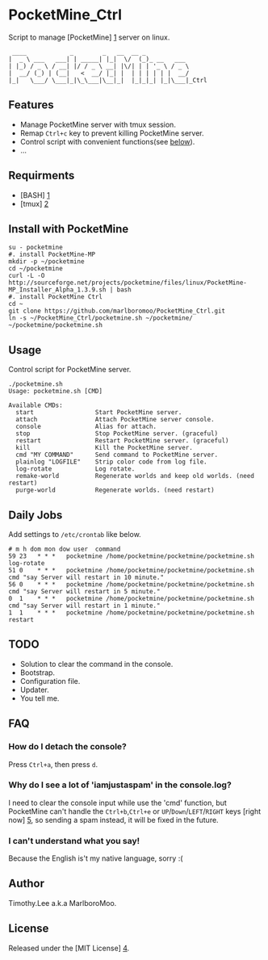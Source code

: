 # PocketMine_Ctrl
Script to manage [PocketMine] [1] server on linux.
```
 ____            _        _   __  __ _            
|  _ \ ___   ___| | _____| |_|  \/  (_)_ __   ___ 
| |_) / _ \ / __| |/ / _ \ __| |\/| | | '_ \ / _ \
|  __/ (_) | (__|   <  __/ |_| |  | | | | | |  __/
|_|   \___/ \___|_|\_\___|\__|_|  |_|_|_| |_|\___|_Ctrl

```
## Features
 - Manage PocketMine server with tmux session.
 - Remap `Ctrl+c` key to prevent killing PocketMine server.
 - Control script with convenient functions(see [below](#usage)).
 - ...

## Requirments 
 - [BASH] [1]
 - [tmux] [2]

## Install with PocketMine
```
su - pocketmine
#. install PocketMine-MP
mkdir -p ~/pocketmine
cd ~/pocketmine
curl -L -O http://sourceforge.net/projects/pocketmine/files/linux/PocketMine-MP_Installer_Alpha_1.3.9.sh | bash
#. install PocketMine Ctrl
cd ~
git clone https://github.com/marlboromoo/PocketMine_Ctrl.git
ln -s ~/PocketMine_Ctrl/pocketmine.sh ~/pocketmine/
~/pocketmine/pocketmine.sh
```

## Usage
Control script for PocketMine server.
```
./pocketmine.sh 
Usage: pocketmine.sh [CMD]

Available CMDs:
  start                 Start PocketMine server.
  attach                Attach PocketMine server console.
  console               Alias for attach.
  stop                  Stop PocketMine server. (graceful)
  restart               Restart PocketMine server. (graceful)
  kill                  Kill the PocketMine server.
  cmd "MY COMMAND"      Send command to PocketMine server.
  plainlog "LOGFILE"    Strip color code from log file.
  log-rotate            Log rotate.
  remake-world          Regenerate worlds and keep old worlds. (need restart)
  purge-world           Regenerate worlds. (need restart)
```

## Daily Jobs
Add settings to `/etc/crontab` like below.
```
# m h dom mon dow user	command
59 23	* * *   pocketmine /home/pocketmine/pocketmine/pocketmine.sh log-rotate
51 0	* * *   pocketmine /home/pocketmine/pocketmine/pocketmine.sh cmd "say Server will restart in 10 minute."
56 0	* * *   pocketmine /home/pocketmine/pocketmine/pocketmine.sh cmd "say Server will restart in 5 minute."
0  1	* * *   pocketmine /home/pocketmine/pocketmine/pocketmine.sh cmd "say Server will restart in 1 minute."
1  1	* * *   pocketmine /home/pocketmine/pocketmine/pocketmine.sh restart
```

## TODO
 - Solution to clear the command in the console.
 - Bootstrap.
 - Configuration file.
 - Updater.
 - You tell me.

## FAQ
### How do I detach the console? ###
Press `Ctrl+a`, then press `d`.

### Why do I see a lot of 'iamjustaspam' in the console.log? ###
I need to clear the console input while use the 'cmd' function, but PocketMine
can't handle the `Ctrl+b`,`Ctrl+e` or `UP`/`Down`/`LEFT`/`RIGHT` keys 
[right now] [5], so sending a spam instead, it will be fixed in the future.

### I can't understand what you say! ###
Because the English is't my native language, sorry :(

## Author
Timothy.Lee a.k.a MarlboroMoo.

## License
Released under the [MIT License] [4].

  [1]: http://www.pocketmine.net/ "PocketMine"
  [2]: http://tiswww.case.edu/php/chet/bash/bashtop.html "BASH"
  [3]: http://tmux.sourceforge.net/ "tmux"
  [4]: http://opensource.org/licenses/MIT   "MIT License"
  [5]: https://github.com/PocketMine/PocketMine-MP/issues/773 "issue"

